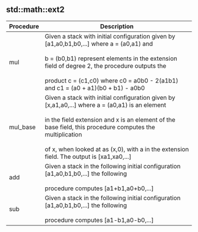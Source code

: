 
## std::math::ext2
| Procedure | Description |
| ----------- | ------------- |
| mul | Given a stack with initial configuration given by [a1,a0,b1,b0,...] where a = (a0,a1) and<br /><br />b = (b0,b1) represent elements in the extension field of degree 2, the procedure outputs the<br /><br />product c = (c1,c0) where c0 = a0b0 - 2(a1b1) and c1 = (a0 + a1)(b0 + b1) - a0b0 |
| mul_base | Given a stack with initial configuration given by [x,a1,a0,...] where a = (a0,a1) is an element<br /><br />in the field extension and x is an element of the base field, this procedure computes the multiplication<br /><br />of x, when looked at as (x,0), with a in the extension field. The output is [xa1,xa0,...] |
| add | Given a stack in the following initial configuration [a1,a0,b1,b0,...] the following<br /><br />procedure computes [a1+b1,a0+b0,...] |
| sub | Given a stack in the following initial configuration [a1,a0,b1,b0,...] the following<br /><br />procedure computes [a1-b1,a0-b0,...] |
